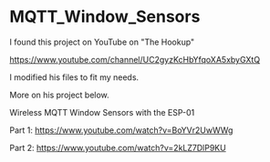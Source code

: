 # MQTT_Window_Sensors
I found this project on YouTube on "The Hookup"

https://www.youtube.com/channel/UC2gyzKcHbYfqoXA5xbyGXtQ

I modified his files to fit my needs.

More on his project below.

Wireless MQTT Window Sensors with the ESP-01

Part 1: https://www.youtube.com/watch?v=BoYVr2UwWWg

Part 2: https://www.youtube.com/watch?v=2kLZ7DlP9KU

